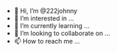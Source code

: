 - 👋 Hi, I’m @222johnny
- 👀 I’m interested in ...
- 🌱 I’m currently learning ...
- 💞️ I’m looking to collaborate on ...
- 📫 How to reach me ...

<!---
222johnny/222johnny is a ✨ special ✨ repository because its `README.md` (this file) appears on your GitHub profile.
You can click the Preview link to take a look at your changes.
--->
